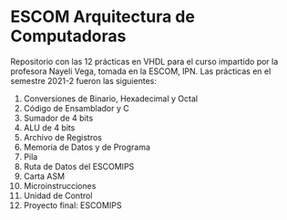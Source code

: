 # ESCOM Arquitectura de Computadoras
Repositorio con las 12 prácticas en VHDL para el curso impartido por la profesora Nayeli Vega, tomada en la ESCOM, IPN.
Las prácticas en el semestre 2021-2 fueron las siguientes:

  1. Conversiones de Binario, Hexadecimal y Octal
  2. Código de Ensamblador y C
  3. Sumador de 4 bits
  4. ALU de 4 bits
  5. Archivo de Registros
  6. Memoria de Datos y de Programa
  7. Pila
  8. Ruta de Datos del ESCOMIPS
  9. Carta ASM
  10. Microinstrucciones
  11. Unidad de Control
  12. Proyecto final: ESCOMIPS
